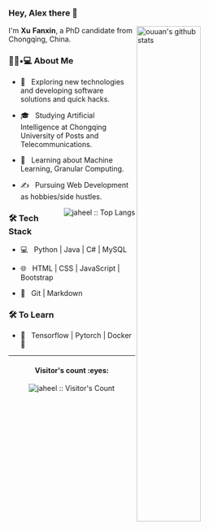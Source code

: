 ### Hey, Alex there 👋

<img align="right" alt="ouuan's github stats" width="50%" src="https://github-readme-stats.vercel.app/api?username=jaheel&show_icons=true&theme=synthwave">


I'm **Xu** **Fanxin**, a PhD candidate from Chongqing, China.

<h3> 👨🏻•💻 About Me </h3>



- 🤔 &nbsp; Exploring new technologies and developing software solutions and quick hacks.

- 🎓 &nbsp; Studying Artificial Intelligence at Chongqing University of Posts and Telecommunications.

- 🌱 &nbsp; Learning about Machine Learning, Granular Computing.

- ✍️ &nbsp; Pursuing Web Development as hobbies/side hustles.


<img align="right" alt="jaheel :: Top Langs" src="https://github-readme-stats.vercel.app/api/top-langs/?username=jaheel&langs_count=10&theme=tokyonight&layout=compact"  />

<h3>🛠 Tech Stack</h3>



- 💻 &nbsp; Python | Java | C# | MySQL

- 🌐 &nbsp; HTML | CSS | JavaScript | Bootstrap

- 🔧 &nbsp; Git | Markdown

<!--

- 🛢 &nbsp; MySQL | MongoDB

- 🔧 &nbsp; Git | Markdown | Selenium | Tidyverse

- 🖥 &nbsp; Illustrator| Photoshop | InDesign

-->



<h3>🛠 To Learn</h3>

- 🔧 &nbsp; Tensorflow | Pytorch | Docker🐳

<hr>

<h4 align="center">Visitor's count :eyes:</h4>

<p align="center"><img src="https://profile-counter.glitch.me/{jaheel}/count.svg" alt="jaheel :: Visitor's Count" /></p>

<!--
**jaheel/jaheel** is a ✨ _special_ ✨ repository because its `README.md` (this file) appears on your GitHub profile.

Here are some ideas to get you started:

- 🔭 I’m currently working on ...
- 🌱 I’m currently learning ...
- 👯 I’m looking to collaborate on ...
- 🤔 I’m looking for help with ...
- 💬 Ask me about ...
- 📫 How to reach me: ...
- 😄 Pronouns: ...
- ⚡ Fun fact: ...



-->
